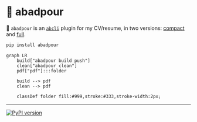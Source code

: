 # 📜 abadpour

📜 `abadpour` is an [`abcli`](https://github.com/kamangir/awesome-bash-cli) plugin for my CV/resume, in two versions: [compact](./arash-abadpour-resume.pdf) and [full](./arash-abadpour-resume-full.pdf).

```bash
pip install abadpour
```

```mermaid
graph LR
    build["abadpour build push"]
    clean["abadpour clean"]
    pdf["pdf"]:::folder

    build --> pdf
    clean --> pdf

    classDef folder fill:#999,stroke:#333,stroke-width:2px;
```

---

[![PyPI version](https://img.shields.io/pypi/v/abadpour.svg)](https://pypi.org/project/abadpour/)
